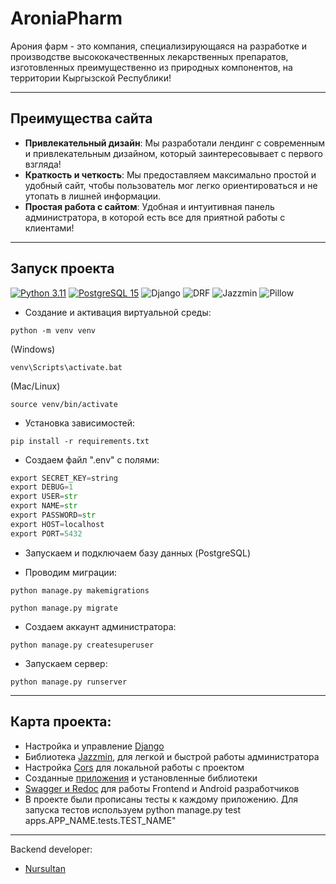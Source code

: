 # AroniaPharm
Арония фарм - это компания, специализирующаяся на разработке и производстве высококачественных лекарственных препаратов, изготовленных преимущественно из природных компонентов, на территории Кыргызской Республики!
****
## Преимущества сайта
- **Привлекательный дизайн**: Мы разработали лендинг с современным и привлекательным дизайном, который заинтересовывает с первого взгляда!
- **Краткость и четкость**: Мы предоставляем максимально простой и удобный сайт, чтобы пользователь мог легко ориентироваться и не утопать в лишней информации.
- **Простая работа с сайтом**: Удобная и интуитивная панель администратора, в которой есть все для приятной работы с клиентами!
****
## Запуск проекта
[![Python 3.11](https://img.shields.io/badge/Python-3.11-Green?style=for-the-badge&logo=Python)](https://www.python.org)
[![PostgreSQL 15](https://img.shields.io/badge/PostgreSQL-15-4169E1?style=for-the-badge&logo=PostgreSQL)](https://www.postgresql.org/)
![Django](https://img.shields.io/badge/Django-4.2.3-092E20?style=for-the-badge&logo=Django)
![DRF](https://img.shields.io/badge/Django-RestFramework-0AC18E?style=for-the-badge&)
![Jazzmin](https://img.shields.io/badge/Jazzmin-2.6-A100FF?style=for-the-badge&)
![Pillow](https://img.shields.io/badge/Pillow-10-FF6550?style=for-the-badge&)
* Создание и активация виртуальной среды:
```shell
python -m venv venv
```
(Windows)
```shell
venv\Scripts\activate.bat
```
(Mac/Linux)
```shell
source venv/bin/activate
```

* Установка зависимостей:
```shell
pip install -r requirements.txt
```

* Создаем файл ".env" с полями:
```python
export SECRET_KEY=string
export DEBUG=1
export USER=str
export NAME=str
export PASSWORD=str
export HOST=localhost
export PORT=5432
```

* Запускаем и подключаем базу данных (PostgreSQL)


* Проводим миграции:
```shell
python manage.py makemigrations
```
```shell
python manage.py migrate
```

* Создаем аккаунт администратора:
```shell
python manage.py createsuperuser
```

* Запускаем сервер:
```shell
python manage.py runserver
```
***
## Карта проекта:
* Настройка и управление [Django](AroniaPharm/settings/base.py)
* Библиотека [Jazzmin](AroniaPharm/settings/jazzmin.py), для легкой и быстрой работы администратора
* Настройка [Cors](AroniaPharm/settings/local.py) для локальной работы с проектом
* Созданные [приложения](AroniaPharm/settings/development.py) и установленные библиотеки
* [Swagger и Redoc](AroniaPharm/settings/yasg.py) для работы Frontend и Android разработчиков
* В проекте были прописаны тесты к каждому приложению. Для запуска тестов используем python manage.py test apps.APP_NAME.tests.TEST_NAME"


***
Backend developer:
* [Nursultan](https://t.me/ar_nursultan)

